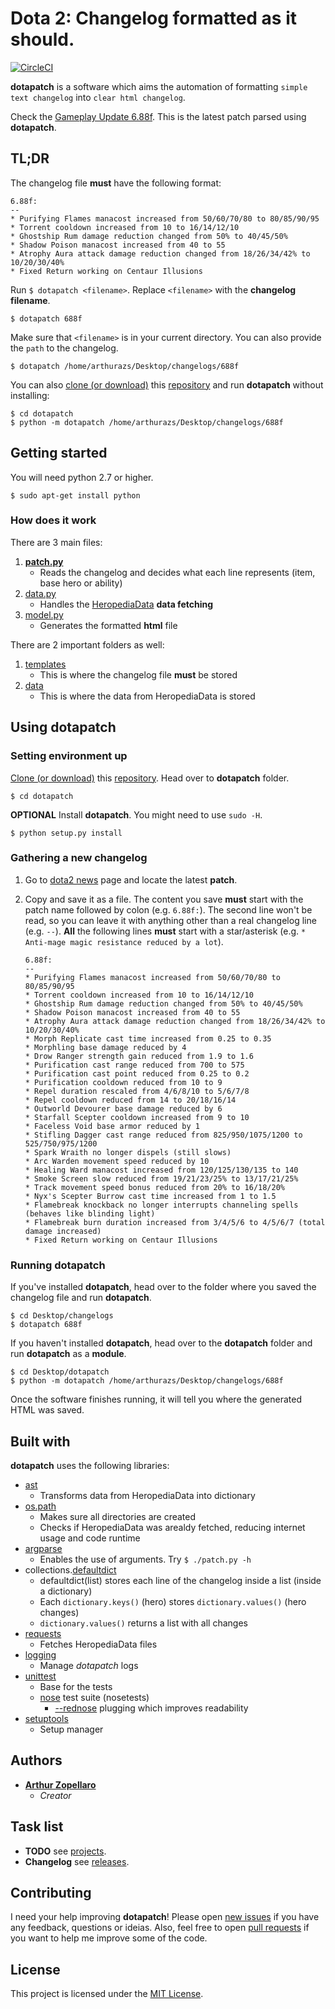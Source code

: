 # Dota 2: Changelog formatted as it should.

[![CircleCI](https://circleci.com/gh/arthurazs/dotapatch.svg?style=shield)](https://circleci.com/gh/arthurazs/dotapatch)

**dotapatch** is a software which aims the automation of formatting `simple text changelog` into `clear html changelog`.

Check the [Gameplay Update 6.88f](https://arthurazs.github.io/dotapatch/688f.html). This is the latest patch parsed using **dotapatch**.

## TL;DR
The changelog file **must** have the following format:

```
6.88f:
--
* Purifying Flames manacost increased from 50/60/70/80 to 80/85/90/95
* Torrent cooldown increased from 10 to 16/14/12/10
* Ghostship Rum damage reduction changed from 50% to 40/45/50%
* Shadow Poison manacost increased from 40 to 55
* Atrophy Aura attack damage reduction changed from 18/26/34/42% to 10/20/30/40%
* Fixed Return working on Centaur Illusions
```
Run `$ dotapatch <filename>`. Replace `<filename>` with the **changelog filename**.

    $ dotapatch 688f

Make sure that `<filename>` is in your current directory. You can also provide the `path` to the changelog.

    $ dotapatch /home/arthurazs/Desktop/changelogs/688f

You can also [clone (or download)](https://help.github.com/articles/cloning-a-repository/) this [repository](/../../) and run **dotapatch** without installing:

    $ cd dotapatch
    $ python -m dotapatch /home/arthurazs/Desktop/changelogs/688f

## Getting started
You will need python 2.7 or higher.

    $ sudo apt-get install python

### How does it work
There are 3 main files:

1. [**patch.py**](/dotapatch/patch.py)
    - Reads the changelog and decides what each line represents (item, base hero or ability)
2. [data.py](/dotapatch/data.py)
    - Handles the [HeropediaData](https://www.dota2.com/jsfeed/heropediadata?feeds=herodata,itemdata,abilitydata) **data fetching**
3. [model.py](/dotapatch/model.py)
    - Generates the formatted **html** file

There are 2 important folders as well:

1. [templates](/dotapatch/templates)
    - This is where the changelog file **must** be stored
2. [data](/dotapatch/data)
    - This is where the data from HeropediaData is stored

## Using dotapatch

### Setting environment up

[Clone (or download)](https://help.github.com/articles/cloning-a-repository/) this [repository](/../../). Head over to **dotapatch** folder.

    $ cd dotapatch
    
**OPTIONAL** Install **dotapatch**. You might need to use `sudo -H`.

    $ python setup.py install

### Gathering a new changelog

1. Go to [dota2 news](https://www.dota2.com/news/updates/) page and locate the latest **patch**.
2. Copy and save it as a file. The content you save **must** start with the patch name followed by colon (e.g. `6.88f:`). The second line won't be read, so you can leave it with anything other than a real changelog line (e.g. `--`). **All** the following lines **must** start with a star/asterisk (e.g. `* Anti-mage magic resistance reduced by a lot`).

    ```
    6.88f:
    --
    * Purifying Flames manacost increased from 50/60/70/80 to 80/85/90/95
    * Torrent cooldown increased from 10 to 16/14/12/10
    * Ghostship Rum damage reduction changed from 50% to 40/45/50%
    * Shadow Poison manacost increased from 40 to 55
    * Atrophy Aura attack damage reduction changed from 18/26/34/42% to 10/20/30/40%
    * Morph Replicate cast time increased from 0.25 to 0.35
    * Morphling base damage reduced by 4
    * Drow Ranger strength gain reduced from 1.9 to 1.6
    * Purification cast range reduced from 700 to 575
    * Purification cast point reduced from 0.25 to 0.2
    * Purification cooldown reduced from 10 to 9
    * Repel duration rescaled from 4/6/8/10 to 5/6/7/8
    * Repel cooldown reduced from 14 to 20/18/16/14
    * Outworld Devourer base damage reduced by 6
    * Starfall Scepter cooldown increased from 9 to 10
    * Faceless Void base armor reduced by 1
    * Stifling Dagger cast range reduced from 825/950/1075/1200 to 525/750/975/1200 
    * Spark Wraith no longer dispels (still slows)
    * Arc Warden movement speed reduced by 10
    * Healing Ward manacost increased from 120/125/130/135 to 140
    * Smoke Screen slow reduced from 19/21/23/25% to 13/17/21/25%
    * Track movement speed bonus reduced from 20% to 16/18/20%
    * Nyx's Scepter Burrow cast time increased from 1 to 1.5
    * Flamebreak knockback no longer interrupts channeling spells (behaves like blinding light)
    * Flamebreak burn duration increased from 3/4/5/6 to 4/5/6/7 (total damage increased)
    * Fixed Return working on Centaur Illusions
    ```

### Running dotapatch

If you've installed **dotapatch**, head over to the folder where you saved the changelog file and run **dotapatch**.

    $ cd Desktop/changelogs
    $ dotapatch 688f

If you haven't installed **dotapatch**, head over to the **dotapatch** folder and run **dotapatch** as a **module**.

    $ cd Desktop/dotapatch
    $ python -m dotapatch /home/arthurazs/Desktop/changelogs/688f

Once the software finishes running, it will tell you where the generated HTML was saved.

## Built with
**dotapatch** uses the following libraries:
- [ast](https://docs.python.org/3.4/library/ast.html)
    - Transforms data from HeropediaData into dictionary
- [os.path](https://docs.python.org/3.4/library/os.path.html)
    - Makes sure all directories are created
    - Checks if HeropediaData was arealdy fetched, reducing internet usage and code runtime
- [argparse](https://docs.python.org/3.4/library/argparse.html)
    - Enables the use of arguments. Try `$ ./patch.py -h`
- collections.[defaultdict](https://docs.python.org/3.4/library/collections.html#collections.defaultdict)
    - defaultdict(list) stores each line of the changelog inside a list (inside a dictionary)
    - Each `dictionary.keys()` (hero) stores `dictionary.values()` (hero changes)
    - `dictionary.values()` returns a list with all changes
- [requests](https://github.com/kennethreitz/requests)
    - Fetches HeropediaData files
- [logging](https://docs.python.org/3.4/library/logging.html)
    - Manage *dotapatch* logs
- [unittest](https://docs.python.org/3.4/library/unittest.html)
    - Base for the tests
    - [nose](http://nose.readthedocs.io/en/latest/) test suite (nosetests)
        - [--rednose](https://github.com/JBKahn/rednose) plugging which improves readability
- [setuptools](https://github.com/pypa/setuptools)
    - Setup manager

## Authors
- [**Arthur Zopellaro**](https://github.com/arthurazs)
    - *Creator*

## Task list

 - **TODO** see [projects](/../../projects).
 - **Changelog** see [releases](/../../releases).

## Contributing
I need your help improving **dotapatch**! Please open [new issues](/../../issues/new) if you have any feedback, questions or ideias. Also, feel free to open [pull requests](/../../compare) if you want to help me improve some of the code.

## License
This project is licensed under the [MIT License](LICENSE).
